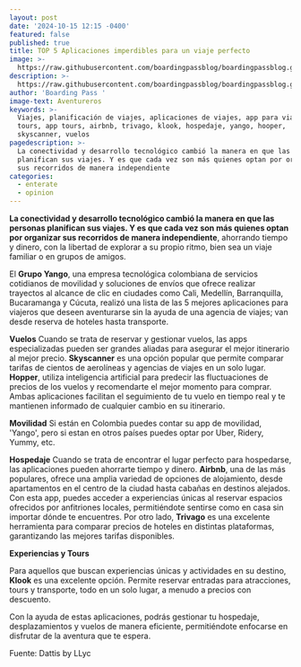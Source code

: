 ```yaml
---
layout: post
date: '2024-10-15 12:15 -0400'
featured: false
published: true
title: TOP 5 Aplicaciones imperdibles para un viaje perfecto
image: >-
  https://raw.githubusercontent.com/boardingpassblog/boardingpassblog.github.io/refs/heads/main/assets/images/viajeros%20x.jpg
description: >-
  https://raw.githubusercontent.com/boardingpassblog/boardingpassblog.github.io/refs/heads/main/assets/images/viajeros%20x.jpg
author: 'Boarding Pass '
image-text: Aventureros
keywords: >-
  Viajes, planificación de viajes, aplicaciones de viajes, app para viajeros,
  tours, app tours, airbnb, trivago, klook, hospedaje, yango, hooper,
  skyscanner, vuelos
pagedescription: >-
  La conectividad y desarrollo tecnológico cambió la manera en que las personas
  planifican sus viajes. Y es que cada vez son más quienes optan por organizar
  sus recorridos de manera independiente
categories:
  - enterate
  - opinion
---
```

**La conectividad y desarrollo tecnológico cambió la manera en que las personas planifican sus viajes. Y es que cada vez son más quienes optan por organizar sus recorridos de manera independiente**, ahorrando tiempo y dinero, con la libertad de explorar a su propio ritmo, bien sea un viaje familiar o en grupos de amigos.  

El **Grupo Yango**, una empresa tecnológica colombiana de servicios cotidianos de movilidad y soluciones de envíos que ofrece realizar trayectos al alcance de clic en ciudades como Cali, Medellín, Barranquilla, Bucaramanga y Cúcuta, realizó una lista de las 5 mejores aplicaciones para viajeros que deseen aventurarse sin la ayuda de una agencia de viajes; van desde reserva de hoteles hasta transporte. 

**Vuelos**
Cuando se trata de reservar y gestionar vuelos, las apps especializadas pueden ser grandes aliadas para asegurar el mejor itinerario al mejor precio. **Skyscanner** es una opción popular que permite comparar tarifas de cientos de aerolíneas y agencias de viajes en un solo lugar. **Hopper**, utiliza inteligencia artificial para predecir las fluctuaciones de precios de los vuelos y recomendarte el mejor momento para comprar. Ambas aplicaciones facilitan el seguimiento de tu vuelo en tiempo real y te mantienen informado de cualquier cambio en su itinerario. 

**Movilidad** 
Si están en Colombia puedes contar su app de movilidad, 'Yango', pero si estan en otros países puedes optar por Uber, Ridery, Yummy, etc. 

**Hospedaje**
Cuando se trata de encontrar el lugar perfecto para hospedarse, las aplicaciones pueden ahorrarte tiempo y dinero. **Airbnb**, una de las más populares, ofrece una amplia variedad de opciones de alojamiento, desde apartamentos en el centro de la ciudad hasta cabañas en destinos alejados. Con esta app, puedes acceder a experiencias únicas al reservar espacios ofrecidos por anfitriones locales, permitiéndote sentirse como en casa sin importar dónde te encuentres. 
Por otro lado, **Trivago** es una excelente herramienta para comparar precios de hoteles en distintas plataformas, garantizando las mejores tarifas disponibles. 

**Experiencias y Tours**

Para aquellos que buscan experiencias únicas y actividades en su destino, **Klook** es una excelente opción. Permite reservar entradas para atracciones, tours y transporte, todo en un solo lugar, a menudo a precios con descuento. 

Con la ayuda de estas aplicaciones, podrás gestionar tu hospedaje, desplazamientos y vuelos de manera eficiente, permitiéndote enfocarse en disfrutar de la aventura que te espera.

Fuente: Dattis by LLyc
